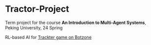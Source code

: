 # Tractor-Project

Term project for the course **An Introduction to Multi-Agent Systems**, Peking University, 24 Spring

RL-based AI for [Trackter game on Botzone](https://www.botzone.org.cn/game/Tractor)
